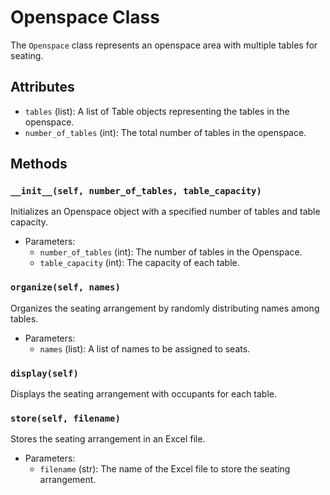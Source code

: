 # Openspace Class

The `Openspace` class represents an openspace area with multiple tables for seating.

## Attributes

- `tables` (list): A list of Table objects representing the tables in the openspace.
- `number_of_tables` (int): The total number of tables in the openspace.

## Methods

### `__init__(self, number_of_tables, table_capacity)`

Initializes an Openspace object with a specified number of tables and table capacity.

- Parameters:
  - `number_of_tables` (int): The number of tables in the Openspace.
  - `table_capacity` (int): The capacity of each table. 
    
### `organize(self, names)`

Organizes the seating arrangement by randomly distributing names among tables.

- Parameters:
  - `names` (list): A list of names to be assigned to seats.

### `display(self)`

Displays the seating arrangement with occupants for each table.

### `store(self, filename)`

Stores the seating arrangement in an Excel file.

- Parameters:
  - `filename` (str): The name of the Excel file to store the seating arrangement.


